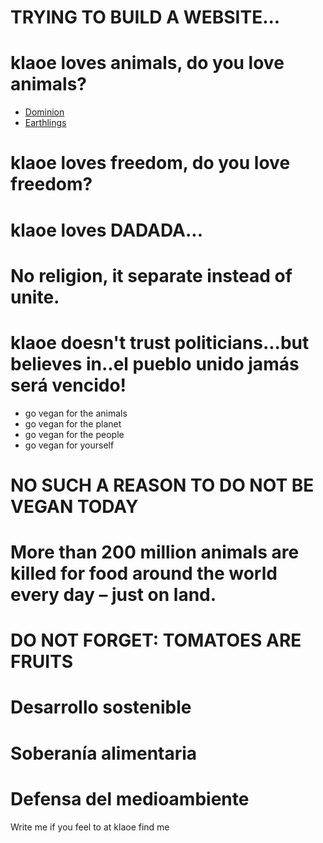 # TRYING TO BUILD A WEBSITE...


# klaoe loves animals, do you love animals?
- [Dominion](https://www.dominionmovement.com "Dominion")
- [Earthlings](https://vimeo.com/209647801 "Earthlings")
# klaoe loves freedom, do you love freedom?

# klaoe loves DADADA...

# No religion, it separate instead of unite.
# klaoe doesn't trust politicians...but believes in..el pueblo unido jamás será vencido!

- go vegan for the animals
- go vegan for the planet
- go vegan for the people
- go vegan for yourself


# NO SUCH A REASON TO DO NOT BE VEGAN TODAY
# More than 200 million animals are killed for food around the world every day – just on land.


# DO NOT FORGET: TOMATOES ARE FRUITS
# Desarrollo sostenible
# Soberanía alimentaria
# Defensa del medioambiente

Write me if you feel to at klaoe find me
